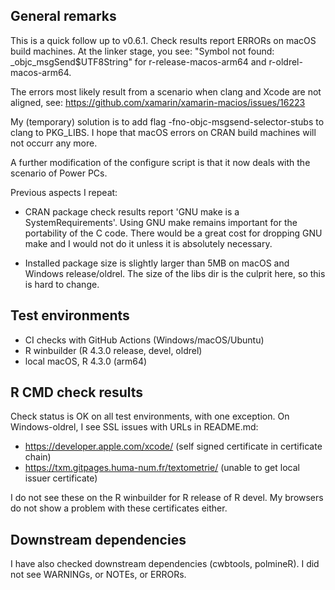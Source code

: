 ## General remarks

This is a quick follow up to v0.6.1. Check results report ERRORs on macOS build
machines. At the linker stage, you see:
"Symbol not found: _objc_msgSend$UTF8String"
for r-release-macos-arm64 and r-oldrel-macos-arm64.

The errors most likely result from a scenario when clang and Xcode are not 
aligned, see: https://github.com/xamarin/xamarin-macios/issues/16223

My (temporary) solution is to add flag -fno-objc-msgsend-selector-stubs to clang 
to PKG_LIBS. I hope that macOS errors on CRAN build machines will not occurr
any more.

A further modification of the configure script is that it now deals with the 
scenario of Power PCs.


Previous aspects I repeat:

- CRAN package check results report 'GNU make is a SystemRequirements'. Using
GNU make remains important for the portability of the C code. There would be a
great cost for dropping GNU make and I would not do it unless it is absolutely
necessary.

- Installed package size is slightly larger than 5MB on macOS and Windows
release/oldrel. The size of the libs dir is the culprit here, so this is hard to
change.


## Test environments

* CI checks with GitHub Actions (Windows/macOS/Ubuntu)
* R winbuilder (R 4.3.0 release, devel, oldrel)
* local macOS, R 4.3.0 (arm64)


## R CMD check results

Check status is OK on all test environments, with one exception. On
Windows-oldrel, I see SSL issues with URLs in README.md:

- https://developer.apple.com/xcode/ (self signed certificate in certificate chain)
- https://txm.gitpages.huma-num.fr/textometrie/ (unable to get local issuer certificate)

I do not see these on the  R winbuilder for R release of R devel. My browsers do
not show a problem with these certificates either. 


## Downstream dependencies

I have also checked downstream dependencies (cwbtools, polmineR). I did not see
WARNINGs, or NOTEs, or ERRORs.
